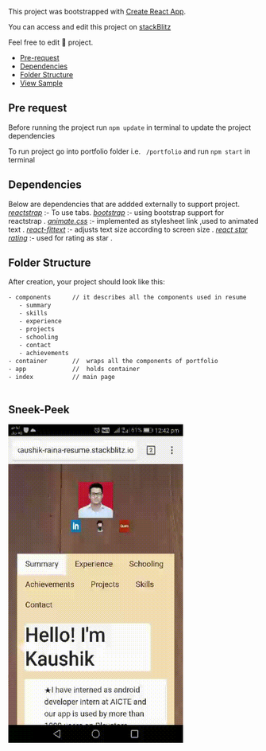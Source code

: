 This project was bootstrapped with [Create React App](https://github.com/facebookincubator/create-react-app).

You can access and edit this project on [stackBlitz](https://stackblitz.com/edit/portfolionew-y31hhd)

Feel free to edit :hammer: project.

- [Pre-request](#Pre-request)
- [Dependencies](#Dependencies)
- [Folder Structure](#folder-structure)
- [View Sample](#Sneek-Peek)


## Pre request

Before running the project run `npm update` in terminal to update the project dependencies

To run project go into portfolio folder i.e. ` /portfolio` and run `npm start` in terminal 

## Dependencies

Below are dependencies that are addded externally to support project.
  [*reactstrap*](https://www.npmjs.com/package/reactstrap) :- To use tabs.
  [*bootstrap*](https://www.npmjs.com/package/bootstrap) :- using bootstrap support for reactstrap .
  [*animate.css*](https://daneden.github.io/animate.css/p) :- implemented as stylesheet link ,used to animated text .
  [*react-fittext*](https://www.npmjs.com/package/react-fittext) :- adjusts text size according to screen size .
  [*react star rating*](https://www.npmjs.com/package/react-star-rating-component) :- used for rating as star .

## Folder Structure

After creation, your project should look like this:

```
- components      // it describes all the components used in resume
   - summary
   - skills
   - experience
   - projects
   - schooling
   - contact
   - achievements
- container       //  wraps all the components of portfolio
- app             //  holds container 
- index           // main page


```
## Sneek-Peek
![Sneek Peek of portfolio](https://github.com/kaushikraina/portfolio/blob/master/Screen%20.gif)

